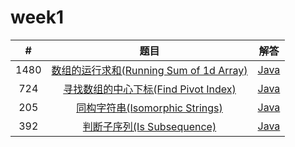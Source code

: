 # week1

|#|题目|解答|
|:--:|:--:|:--:|
|1480|[数组的运行求和(Running Sum of 1d Array)](https://leetcode.com/problems/running-sum-of-1d-array/)|[Java](https://github.com/Parallelline1996/Leetcode/blob/master/Problems/src/main/java/page15/N1480_RunningSumOf1dArray.java)|
|724|[寻找数组的中心下标(Find Pivot Index)](https://leetcode.com/problems/find-pivot-index/)|[Java](https://github.com/Parallelline1996/Leetcode/blob/master/Problems/src/main/java/page8/N724_FindPivotIndex.java)|
|205|[同构字符串(Isomorphic Strings)](https://leetcode.com/problems/isomorphic-strings/)|[Java](https://github.com/Parallelline1996/Leetcode/blob/master/Problems/src/main/java/page3/N205_IsomorphicStrings.java)|
|392|[判断子序列(Is Subsequence)](https://leetcode.com/problems/is-subsequence)|[Java](https://github.com/Parallelline1996/Leetcode/blob/master/Problems/src/main/java/page4/N392_IsSubsequence.java)|


